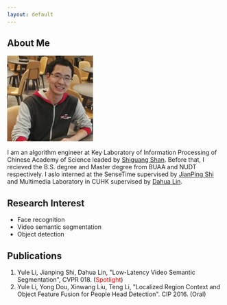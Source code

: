 ```yaml
---
layout: default
---
```


## About Me

<img class="profile-picture" src="me.jpg">

I am an algorithm engineer at Key Laboratory of Information Processing of Chinese Academy of Science leaded by [Shiguang Shan](http://www.jdl.ac.cn/user/sgshan/index_en.htm). Before that, I recieved the B.S. degree and Master degree from BUAA and NUDT respectively. I aslo interned at the SenseTime supervised by [JianPing Shi](http://shijianping.me/) and Multimedia Laboratory in CUHK supervised by [Dahua Lin](http://dahua.me/index.html).


## Research Interest
- Face recognition
- Video semantic segmentation
- Object detection

## Publications
1. Yule Li, Jianping Shi, Dahua Lin, "Low-Latency Video Semantic Segmentation", CVPR 018. (<span style="color:red">Spotlight</span>)
2. Yule Li, Yong Dou, Xinwang Liu, Teng Li, "Localized Region Context and Object Feature Fusion for People Head Detection". CIP 2016. (Oral)




